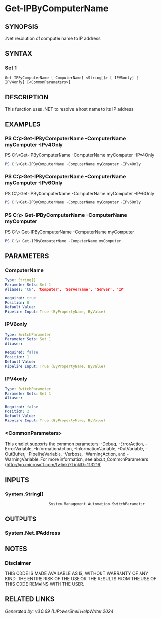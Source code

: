 ﻿# Get-IPByComputerName

## SYNOPSIS
.Net resolution of computer name to IP address

## SYNTAX

### Set 1
```
Get-IPByComputerName [-ComputerName] <String[]> [-IPV6only] [-IPV4only] [<CommonParameters>]
```

## DESCRIPTION
This function uses .NET to resolve a host name to its IP address

## EXAMPLES

### PS C:\\\>Get-IPByComputerName -ComputerName myComputer -IPv4Only
PS C:\\\>Get-IPByComputerName -ComputerName myComputer -IPv4Only
```powershell
PS C:\>Get-IPByComputerName -ComputerName myComputer -IPv4Only
```

### PS C:\\\>Get-IPByComputerName -ComputerName myComputer -IPv6Only
PS C:\\\>Get-IPByComputerName -ComputerName myComputer -IPv6Only
```powershell
PS C:\>Get-IPByComputerName -ComputerName myComputer -IPv6Only
```

### PS C:\\\> Get-IPByComputerName -ComputerName myComputer
PS C:\\\> Get-IPByComputerName -ComputerName myComputer
```powershell
PS C:\> Get-IPByComputerName -ComputerName myComputer
```

## PARAMETERS

### ComputerName


```yaml
Type: String[]
Parameter Sets: Set 1
Aliases: 'CN', 'Computer', 'ServerName', 'Server', 'IP'

Required: true
Position: 0
Default Value: 
Pipeline Input: True (ByPropertyName, ByValue)
```

### IPV6only


```yaml
Type: SwitchParameter
Parameter Sets: Set 1
Aliases: 

Required: false
Position: 1
Default Value: 
Pipeline Input: True (ByPropertyName, ByValue)
```

### IPV4only


```yaml
Type: SwitchParameter
Parameter Sets: Set 1
Aliases: 

Required: false
Position: 2
Default Value: 
Pipeline Input: True (ByPropertyName, ByValue)
```

### \<CommonParameters\>
This cmdlet supports the common parameters: -Debug, -ErrorAction, -ErrorVariable, -InformationAction, -InformationVariable, -OutVariable, -OutBuffer, -PipelineVariable, -Verbose, -WarningAction, and -WarningVariable. For more information, see about_CommonParameters (http://go.microsoft.com/fwlink/?LinkID=113216).

## INPUTS

### System.String[]
						System.Management.Automation.SwitchParameter


## OUTPUTS

### System.Net.IPAddress


## NOTES

### Disclaimer
THIS CODE IS MADE AVAILABLE AS IS, WITHOUT WARRANTY OF ANY KIND. THE ENTIRE RISK OF THE USE OR THE RESULTS FROM THE USE OF THIS CODE REMAINS WITH THE USER.

## RELATED LINKS


*Generated by: v3.0.69 (L)PowerShell HelpWriter 2024*
